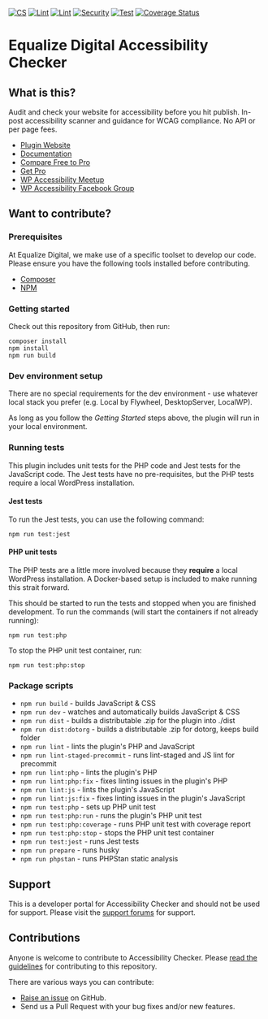 [![CS](https://github.com/equalizedigital/accessibility-checker/actions/workflows/cs.yml/badge.svg)](https://github.com/equalizedigital/accessibility-checker/actions/workflows/cs.yml)
[![Lint](https://github.com/equalizedigital/accessibility-checker/actions/workflows/lint-php.yml/badge.svg)](https://github.com/equalizedigital/accessibility-checker/actions/workflows/lint-php.yml)
[![Lint](https://github.com/equalizedigital/accessibility-checker/actions/workflows/lint-js.yml/badge.svg)](https://github.com/equalizedigital/accessibility-checker/actions/workflows/lint-js.yml)
[![Security](https://github.com/equalizedigital/accessibility-checker/actions/workflows/security.yml/badge.svg)](https://github.com/equalizedigital/accessibility-checker/actions/workflows/security.yml)
[![Test](https://github.com/equalizedigital/accessibility-checker/actions/workflows/phpunit.yml/badge.svg)](https://github.com/equalizedigital/accessibility-checker/actions/workflows/phpunit.yml)
[![Coverage Status](https://coveralls.io/repos/github/equalizedigital/accessibility-checker/badge.svg?branch=develop)](https://coveralls.io/github/equalizedigital/accessibility-checker?branch=develop)

# Equalize Digital Accessibility Checker

## What is this?
Audit and check your website for accessibility before you hit publish. In-post accessibility scanner and guidance for WCAG compliance. No API or per page fees.

* [Plugin Website](https://equalizedigital.com/accessibility-checker/)
* [Documentation](https://equalizedigital.com/accessibility-checker/documentation/)
* [Compare Free to Pro](https://equalizedigital.com/accessibility-checker/features/#comparison)
* [Get Pro](https://equalizedigital.com/accessibility-checker/pricing/)
* [WP Accessibility Meetup](https://equalizedigital.com/wordpress-accessibility-meetup/)
* [WP Accessibility Facebook Group](https://www.facebook.com/groups/wordpress.accessibility)

## Want to contribute?

### Prerequisites
At Equalize Digital, we make use of a specific toolset to develop our code. Please ensure you have the following tools installed before contributing.

* [Composer](https://getcomposer.org/)
* [NPM](https://www.npmjs.com/)

### Getting started

Check out this repository from GitHub, then run:

```shell
composer install
npm install
npm run build
```

### Dev environment setup

There are no special requirements for the dev environment - use whatever local stack you prefer (e.g. Local by Flywheel, DesktopServer, LocalWP).

As long as you follow the _Getting Started_ steps above, the plugin will run in your local environment.

### Running tests

This plugin includes unit tests for the PHP code and Jest tests for the JavaScript code. The Jest tests have no pre-requisites, but the PHP tests require a local WordPress installation.

#### Jest tests

To run the Jest tests, you can use the following command:

```shell
npm run test:jest
```

#### PHP unit tests

The PHP tests are a little more involved because they **require** a local WordPress installation. A Docker-based setup is included to make running this strait forward.

This should be started to run the tests and stopped when you are finished development.
To run the commands (will start the containers if not already running):

```shell
npm run test:php
```

To stop the PHP unit test container, run:

```shell
npm run test:php:stop
```

### Package scripts
* `npm run build` - builds JavaScript & CSS
* `npm run dev` - watches and automatically builds JavaScript & CSS
* `npm run dist` - builds a distributable .zip for the plugin into ./dist
* `npm run dist:dotorg` - builds a distributable .zip for dotorg, keeps build folder
* `npm run lint` - lints the plugin's PHP and JavaScript
* `npm run lint-staged-precommit` - runs lint-staged and JS lint for precommit
* `npm run lint:php` - lints the plugin's PHP
* `npm run lint:php:fix` - fixes linting issues in the plugin's PHP
* `npm run lint:js` - lints the plugin's JavaScript
* `npm run lint:js:fix` - fixes linting issues in the plugin's JavaScript
* `npm run test:php` - sets up PHP unit test
* `npm run test:php:run` - runs the plugin's PHP unit test
* `npm run test:php:coverage` - runs PHP unit test with coverage report
* `npm run test:php:stop` - stops the PHP unit test container
* `npm run test:jest` - runs Jest tests
* `npm run prepare` - runs husky
* `npm run phpstan` - runs PHPStan static analysis

## Support

This is a developer portal for Accessibility Checker and should not be used for support. Please visit the [support forums](https://wordpress.org/support/plugin/accessibility-checker/) for support.

## Contributions

Anyone is welcome to contribute to Accessibility Checker. Please [read the guidelines](.github/CONTRIBUTING.md) for contributing to this repository.

There are various ways you can contribute:

* [Raise an issue](https://github.com/equalizedigital/accessibility-checker/issues) on GitHub.
* Send us a Pull Request with your bug fixes and/or new features.
